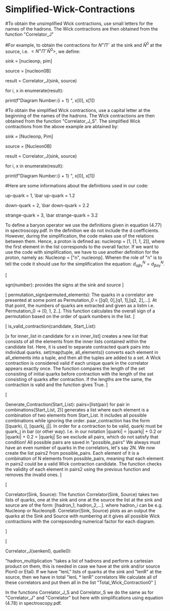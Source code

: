 # Simplified-Wick-Contractions

#To obtain the unsimplified Wick contractions, use small letters for the names of the hadrons. The Wick contractions are then obtained from the function "Correlator_J"

#For example, to obtain the contractions for $N^+ \Pi^-$ at the sink and $\bar N^0$ at the source, i.e. $< N^+ \Pi^- \bar N^0>$, we define:

sink = [nucleonp, pim] 

source = [nucleon0B] 

result = Correlator_J(sink, source)

for i, x in enumerate(result):

 print(f"Diagram Number:{i + 1} ", x[0], x[1])

#To obtain the simplified Wick contractions, use a capital letter at the beginning of the names of the hadrons. The Wick contractions are then obtained from the function "Correlator_J_S". The simplified Wick contractions from the above example are abtained by:

sink = [Nucleonp, Pim] 

source = [Nucleon0B] 

result = Correlator_J(sink, source)

for i, x in enumerate(result):

 print(f"Diagram Number:{i + 1} ", x[0], x[1])




#Here are some informations about the definitions used in our code:

up-quark =  1, \bar up-quark = 1.2

down-quark =  2, \bar down-quark = 2.2

strange-quark =  3, \bar strange-quark = 3.2


To define a baryon operator we use the definitions given in equation (4.77) in spectroscopy.pdf. In the definition we do not include the d coefficients. However, during the simplification, the code makes use of the relations between them. Hence, a proton is defined as: nucleonp = [1, [1, 1, 2]], where the first element in the list corresponds to the overall factor. If we want to use the code with simplification, we have to use another definition for the proton, namely as: Nucleonp = ["n", nucleonp]. Wheren the role of "n" is to tell the code it should use for the simplification the equation: $d_{\alpha \beta \gamma}^N = d_{\beta \alpha \gamma}^N$.


[

sgn(number): provides the signs at the sink and source
]


[
permutation_sign(permuted_elements): The quarks in a correlator are presented at some point as Permutation_0 = [[q0, 0],[q1, 1],[q2, 2],...]. At that point, the numbers of quarks are extracted and given as a listm i.e. Permutation_0 -> [0, 1, 2..]. This function calculates the overall sign of a permutation based on the order of quark numbers in the list.
]



[
is_valid_contraction(candidate, Start_List):
 
[x for inner_list in candidate for x in inner_list] creates a new list that consists of all the elements from the inner lists contained within the candidate list.
Here, it is used to separate contracted quark pairs into individual quarks.
set(map(tuple, all_elements)) converts each element in all_elements into a tuple, and then all the tuples are added to a set.
A Wick contraction is considered valid if each unique quark in the correlator appears exactly once.
The function compares the length of the set consisting of initial quarks before contraction with the length of the set consisting of quarks after contraction.
If the lengths are the same, the contraction is valid and the function gives True.
]


[

Generate_Contraction(Start_List):
pairs=[list(pair) for pair in combinations(Start_List, 2)] generates a list where each element is a combination of two elements from Start_List. It includes all possible combinations while ignoring the order.
paar_contraction has the form [[quarki, i], [quarkj, j]].
In order for a contraction to be valid, quarki must be quark_j in bar (or other way). I.e. in our notation |quarki| = |quarkj| + 0.2 or  |quarki| + 0.2 = |quarkj|
So we exclude all pairs, which do not satisfy that condition! All possible pairs are saved in "possible_pairs"
We always must have an even number of quarks in the correlators, let's say 2N. 
 We now create the list pairs2 from possible_pairs. Each element of it is a combination of N elements from possible_pairs, meaning that each element in pairs2 could be a valid Wick contraction candidate.
The function checks the validity of each element in pairs2 using the previous function and removes the invalid ones.
]





[

Correlator(Sink, Source):
The function Correlator(Sink, Source) takes two lists of quarks, one at the sink and one at the source
the list at the sink and source are of the form:  [hadron_1, hadron_2,...]. where hadron_i can be e.g. Nucleonp or NucleonpB.
Correlator(Sink, Source) plots as an output the quarks at the Sink and Source with numbering at it gives all possible Wick contractions with the correpsonding numerical factor for each diagram.

]


[

Correlator_J(senken0, quelle0):

"hadron_multiplication "takes a list of hadrons and perform a cartesian product on them, this is needed in case we have at the sink and/or source Pion0 or Eta0.
 If we have "lenL" lists of quarks at the sink and "lenR" at the source, then we have in total "lenL * lenR" correlators
We calculate all of these correlators and put them all in the list "Total_Wick_Contraction0"
]



In the functions Correlator_J_S and Correlator_S we do the same as for "Correlator_J" and "Correlator" but here with simplifications using equation (4.78) in spectroscopy.pdf.
